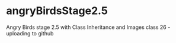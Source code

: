 # angryBirdsStage2.5
Angry Birds stage 2.5 with Class Inheritance and Images
class 26 - uploading to github
